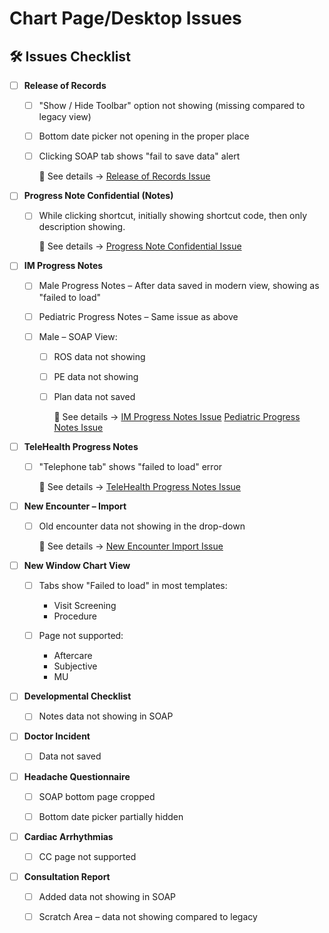 # Chart Page/Desktop Issues

## 🛠️ Issues Checklist

* [ ] **Release of Records**

   * [ ] "Show / Hide Toolbar" option not showing (missing compared to legacy view)

   * [ ] Bottom date picker not opening in the proper place
      
   * [ ] Clicking SOAP tab shows "fail to save data" alert

        🔗 See details → [Release of Records Issue](Day57-README.md#release-of-records-issue)



* [ ] **Progress Note Confidential (Notes)**
  
  * [ ] While clicking shortcut, initially showing shortcut code, then only description showing.
  
    🔗 See details → [Progress Note Confidential Issue](Day57-README.md#issue-1-progress-note-confidential--notes--while-click-shortcut-initially-showing-shortcut-code-then-only-description-showing)



* [ ] **IM Progress Notes**

   * [ ] Male Progress Notes – After data saved in modern view, showing as "failed to load"
         
   * [ ] Pediatric Progress Notes – Same issue as above
         
   * [ ] Male – SOAP View:
   
     * [ ] ROS data not showing
           
     * [ ] PE data not showing
           
     * [ ] Plan data not saved
   
        🔗 See details →
        [IM Progress Notes Issue](Day57-README.md#im-progress-notes-issue)
        [Pediatric Progress Notes Issue](Day57-README.md#pediatric-progress-notes-issue)



* [ ] **TeleHealth Progress Notes**
  
  * [ ] "Telephone tab" shows "failed to load" error
  
    🔗 See details → [TeleHealth Progress Notes Issue](Day57-README.md#telehealth-progress-notes-issue)



* [ ] **New Encounter – Import**
  
  * [ ] Old encounter data not showing in the drop-down
  
    🔗 See details → [New Encounter Import Issue](Day57-README.md#issue-2-for-new-encounter--import--old-encounter-data-not-showing-in-drop-down)



* [ ] **New Window Chart View**
  
  * [ ] Tabs show "Failed to load" in most templates:
  
    * Visit Screening
    * Procedure
  * [ ] Page not supported:
  
    * Aftercare
    * Subjective
    * MU



* [ ] **Developmental Checklist**

  * [ ] Notes data not showing in SOAP



* [ ] **Doctor Incident**

  * [ ] Data not saved



* [ ] **Headache Questionnaire**

  * [ ] SOAP bottom page cropped
  * [ ] Bottom date picker partially hidden



* [ ] **Cardiac Arrhythmias**

  * [ ] CC page not supported



* [ ] **Consultation Report**

     * [ ] Added data not showing in SOAP
     * [ ] Scratch Area – data not showing compared to legacy


